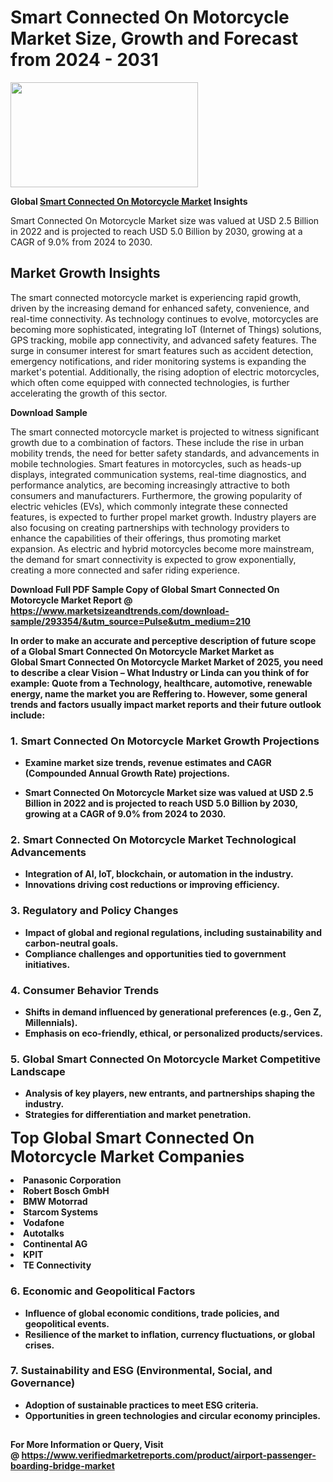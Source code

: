<H1>Smart Connected On Motorcycle Market Size, Growth and Forecast from 2024 - 2031</H1><img class="aligncenter size-medium wp-image-584254" src="https://thirdeyenews.in/wp-content/uploads/2024/09/Global-Market-Research-300x168.jpeg" alt="" width="300" height="168" /><p><strong>Global&nbsp;<a href="https://www.marketsizeandtrends.com/download-sample/293354/&amp;utm_source=Pulse&amp;utm_medium=210">Smart Connected On Motorcycle Market</a> Insights</strong></p><p>Smart Connected On Motorcycle Market size was valued at USD 2.5 Billion in 2022 and is projected to reach USD 5.0 Billion by 2030, growing at a CAGR of 9.0% from 2024 to 2030.</p><p><h2>Market Growth Insights</h2> <p>The smart connected motorcycle market is experiencing rapid growth, driven by the increasing demand for enhanced safety, convenience, and real-time connectivity. As technology continues to evolve, motorcycles are becoming more sophisticated, integrating IoT (Internet of Things) solutions, GPS tracking, mobile app connectivity, and advanced safety features. The surge in consumer interest for smart features such as accident detection, emergency notifications, and rider monitoring systems is expanding the market's potential. Additionally, the rising adoption of electric motorcycles, which often come equipped with connected technologies, is further accelerating the growth of this sector.</p> <p><strong>Download Sample</strong></p> <p>The smart connected motorcycle market is projected to witness significant growth due to a combination of factors. These include the rise in urban mobility trends, the need for better safety standards, and advancements in mobile technologies. Smart features in motorcycles, such as heads-up displays, integrated communication systems, real-time diagnostics, and performance analytics, are becoming increasingly attractive to both consumers and manufacturers. Furthermore, the growing popularity of electric vehicles (EVs), which commonly integrate these connected features, is expected to further propel market growth. Industry players are also focusing on creating partnerships with technology providers to enhance the capabilities of their offerings, thus promoting market expansion. As electric and hybrid motorcycles become more mainstream, the demand for smart connectivity is expected to grow exponentially, creating a more connected and safer riding experience. <p><strong></p><p><span class=""><strong>Download Full PDF Sample Copy of Global Smart Connected On Motorcycle Market Report</strong> @ <a href="https://www.marketsizeandtrends.com/download-sample/293354/&amp;utm_source=Pulse&amp;utm_medium=210" target="_blank">https://www.marketsizeandtrends.com/download-sample/293354/&amp;utm_source=Pulse&amp;utm_medium=210</a></span></p><p>In order to make an accurate and perceptive description of future scope of a Global&nbsp;Smart Connected On Motorcycle Market Market as Global&nbsp;Smart Connected On Motorcycle Market Market of 2025, you need to describe a clear Vision &ndash; What Industry or Linda can you think of for example: Quote from a Technology, healthcare, automotive, renewable energy, name the market you are Reffering to. However, some general trends and factors usually impact market reports and their future outlook include:</p><h3>1.&nbsp;<strong>Smart Connected On Motorcycle Market Growth Projections</strong></h3><ul><li>Examine market size trends, revenue estimates and CAGR (Compounded Annual Growth Rate) projections.</li><li><p>Smart Connected On Motorcycle Market size was valued at USD 2.5 Billion in 2022 and is projected to reach USD 5.0 Billion by 2030, growing at a CAGR of 9.0% from 2024 to 2030.</p></li></ul><h3>2.&nbsp;<strong>Smart Connected On Motorcycle Market Technological Advancements</strong></h3><ul><li>Integration of AI, IoT, blockchain, or automation in the industry.</li><li>Innovations driving cost reductions or improving efficiency.</li></ul><h3>3.&nbsp;<strong>Regulatory and Policy Changes</strong></h3><ul><li>Impact of global and regional regulations, including sustainability and carbon-neutral goals.</li><li>Compliance challenges and opportunities tied to government initiatives.</li></ul><h3>4.&nbsp;<strong>Consumer Behavior Trends</strong></h3><ul><li>Shifts in demand influenced by generational preferences (e.g., Gen Z, Millennials).</li><li>Emphasis on eco-friendly, ethical, or personalized products/services.</li></ul><h3>5.&nbsp;<strong>Global Smart Connected On Motorcycle Market Competitive Landscape</strong></h3><ul><li>Analysis of key players, new entrants, and partnerships shaping the industry.</li><li>Strategies for differentiation and market penetration.</li></ul><p data-pm-slice="1 1 []"><span style="color: inherit; font-family: inherit; font-size: 25px;">Top Global Smart Connected On Motorcycle Market Companies</span></p><div class="" data-test-id=""><p><li>Panasonic Corporation</li><li> Robert Bosch GmbH</li><li> BMW Motorrad</li><li> Starcom Systems</li><li> Vodafone</li><li> Autotalks</li><li> Continental AG</li><li> KPIT</li><li> TE Connectivity</li></p></div><h3>6.&nbsp;<strong>Economic and Geopolitical Factors</strong></h3><ul><li>Influence of global economic conditions, trade policies, and geopolitical events.</li><li>Resilience of the market to inflation, currency fluctuations, or global crises.</li></ul><h3>7.&nbsp;<strong>Sustainability and ESG (Environmental, Social, and Governance)</strong></h3><ul><li>Adoption of sustainable practices to meet ESG criteria.</li><li>Opportunities in green technologies and circular economy principles.</li></ul><h2><strong style="font-size: 14px;">For More Information or Query, Visit @&nbsp;</strong><a style="background-color: #ffffff; font-size: 14px;" href="https://www.marketsizeandtrends.com/report/smart-connected-on-motorcycle-market/" target="_blank">https://www.verifiedmarketreports.com/product/airport-passenger-boarding-bridge-market</a></h2>
